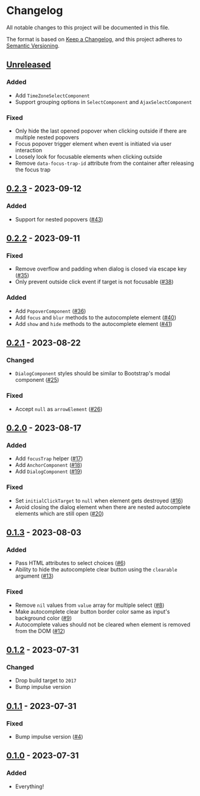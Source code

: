 # Changelog

All notable changes to this project will be documented in this file.

The format is based on [Keep a Changelog](https://keepachangelog.com/en/1.0.0/),
and this project adheres to [Semantic Versioning](https://semver.org/spec/v2.0.0.html).

## [Unreleased]

### Added

- Add `TimeZoneSelectComponent`
- Support grouping options in `SelectComponent` and `AjaxSelectComponent`

### Fixed

- Only hide the last opened popover when clicking outside if there are multiple nested popovers
- Focus popover trigger element when event is initiated via user interaction
- Loosely look for focusable elements when clicking outside
- Remove `data-focus-trap-id` attribute from the container after releasing the focus trap

## [0.2.3] - 2023-09-12

### Added

- Support for nested popovers ([#43](https://github.com/Ambiki/impulse_view_components/pull/43))

## [0.2.2] - 2023-09-11

### Fixed

- Remove overflow and padding when dialog is closed via escape key ([#35](https://github.com/Ambiki/impulse_view_components/pull/35))
- Only prevent outside click event if target is not focusable ([#38](https://github.com/Ambiki/impulse_view_components/pull/38))

### Added

- Add `PopoverComponent` ([#36](https://github.com/Ambiki/impulse_view_components/pull/36))
- Add `focus` and `blur` methods to the autocomplete element ([#40](https://github.com/Ambiki/impulse_view_components/pull/40))
- Add `show` and `hide` methods to the autocomplete element ([#41](https://github.com/Ambiki/impulse_view_components/pull/41))

## [0.2.1] - 2023-08-22

### Changed

- `DialogComponent` styles should be similar to Bootstrap's modal component ([#25](https://github.com/Ambiki/impulse_view_components/pull/25))

### Fixed

- Accept `null` as `arrowElement` ([#26](https://github.com/Ambiki/impulse_view_components/pull/26))

## [0.2.0] - 2023-08-17

### Added

- Add `focusTrap` helper ([#17](https://github.com/Ambiki/impulse_view_components/pull/17))
- Add `AnchorComponent` ([#18](https://github.com/Ambiki/impulse_view_components/pull/18))
- Add `DialogComponent` ([#19](https://github.com/Ambiki/impulse_view_components/pull/19))

### Fixed

- Set `initialClickTarget` to `null` when element gets destroyed ([#16](https://github.com/Ambiki/impulse_view_components/pull/16))
- Avoid closing the dialog element when there are nested autocomplete elements which are still open ([#20](https://github.com/Ambiki/impulse_view_components/pull/20))

## [0.1.3] - 2023-08-03

### Added

- Pass HTML attributes to select choices ([#6](https://github.com/Ambiki/impulse_view_components/pull/6))
- Ability to hide the autocomplete clear button using the `clearable` argument ([#13](https://github.com/Ambiki/impulse_view_components/pull/13))

### Fixed

- Remove `nil` values from `value` array for multiple select ([#8](https://github.com/Ambiki/impulse_view_components/pull/8))
- Make autocomplete clear button border color same as input's background color ([#9](https://github.com/Ambiki/impulse_view_components/pull/9))
- Autocomplete values should not be cleared when element is removed from the DOM ([#12](https://github.com/Ambiki/impulse_view_components/pull/12))

## [0.1.2] - 2023-07-31

### Changed

- Drop build target to `2017`
- Bump impulse version

## [0.1.1] - 2023-07-31

### Fixed

- Bump impulse version ([#4](https://github.com/Ambiki/impulse_view_components/pull/4))

## [0.1.0] - 2023-07-31

### Added

- Everything!

[unreleased]: https://github.com/Ambiki/impulse_view_components/compare/v0.2.3...HEAD
[0.2.3]: https://github.com/Ambiki/impulse_view_components/compare/v0.2.2...v0.2.3
[0.2.2]: https://github.com/Ambiki/impulse_view_components/compare/v0.2.1...v0.2.2
[0.2.1]: https://github.com/Ambiki/impulse_view_components/compare/v0.2.0...v0.2.1
[0.2.0]: https://github.com/Ambiki/impulse_view_components/compare/v0.1.3...v0.2.0
[0.1.3]: https://github.com/Ambiki/impulse_view_components/compare/v0.1.2...v0.1.3
[0.1.2]: https://github.com/Ambiki/impulse_view_components/compare/v0.1.1...v0.1.2
[0.1.1]: https://github.com/Ambiki/impulse_view_components/compare/v0.1.0...v0.1.1
[0.1.0]: https://github.com/Ambiki/impulse_view_components/releases/tag/v0.1.0
